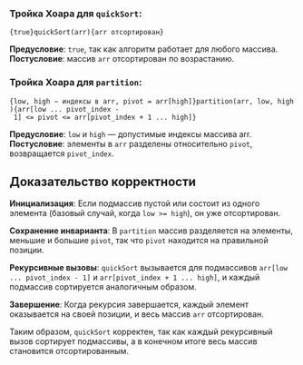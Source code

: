 ### Тройка Хоара для `quickSort`:

`{true}quickSort(arr){arr отсортирован}`

**Предусловие**: `true`, так как алгоритм работает для любого массива.  
**Постусловие**: массив `arr` отсортирован по возрастанию.  

### Тройка Хоара для `partition`:

`{low, high — индексы в arr, pivot = arr[high]}partition(arr, low, high){arr[low ... pivot_index - 1] <= pivot <= arr[pivot_index + 1 ... high]}`

**Предусловие**: `low` и `high` — допустимые индексы массива arr.  
**Постусловие**: элементы в `arr` разделены относительно `pivot`, возвращается `pivot_index`.  

## Доказательство корректности  

**Инициализация**: Если подмассив пустой или состоит из одного элемента (базовый случай, когда `low >= high`), он уже отсортирован.

**Сохранение инварианта**: В `partition` массив разделяется на элементы, меньшие и большие `pivot`, так что `pivot` находится на правильной позиции.

**Рекурсивные вызовы**: `quickSort` вызывается для подмассивов `arr[low ... pivot_index - 1]` и `arr[pivot_index + 1 ... high]`, и каждый подмассив сортируется аналогичным образом.

**Завершение**: Когда рекурсия завершается, каждый элемент оказывается на своей позиции, и весь массив `arr` отсортирован.

Таким образом, `quickSort` корректен, так как каждый рекурсивный вызов сортирует подмассивы, а в конечном итоге весь массив становится отсортированным.